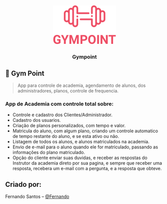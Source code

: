 <h1 align="center">
  <img alt="Gympoint" title="Gympoint" src="./Frontend/src/assets/logo.png" width="200px" />
</h1>

<h3 align="center">
  Gympoint
</h3>



## :rocket: Gym Point
> App para controle de academia, agendamento de alunos, dos administradores, planos, controle de frequencia.



### App de Academia com controle total sobre:

- Controle e cadastro dos Clientes/Administrador.
- Cadastro dos usuarios.
- Criação de planos personalizados, com tempo e valor.
- Matricula do aluno, com algum plano, criando um controle automatico de tempo restante do aluno, e se esta ativo ou não.
- Listagem de todos os alunos, e alunos matriculados na academia.
- Envio de e-mail para o aluno quando ele for matriculado, passando as informações do plano matriculado.
- Opção do cliente enviar suas duvidas, e receber as respostas do Instrutor da academia direto por sua pagina, e sempre que receber uma resposta, recebera um e-mail com a pergunta, e a resposta que obteve.











## Criado por:

Fernando Santos – [@Fernando](https://www.linkedin.com/in/fernando-santos-686632122/) 

